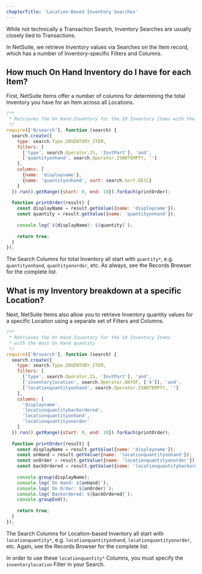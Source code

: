 ```yaml
---
chapterTitle: 'Location-Based Inventory Searches'
---
```


While not technically a Transaction Search, Inventory Searches are usually closely tied to Transactions.

In NetSuite, we retrieve Inventory values via Searches on the Item record, which has a number of Inventory-specific 
Filters and Columns.

## How much On Hand Inventory do I have for each Item?

First, NetSuite Items offer a number of columns for determining the total Inventory you have for an Item across all 
Locations.

```javascript
/**
 * Retrieves the On Hand Inventory for the 10 Inventory Items with the most On Hand quantity
 */
require(['N/search'], function (search) {
  search.create({
    type: search.Type.INVENTORY_ITEM,
    filters: [
      ['type', search.Operator.IS, 'InvtPart'], 'and',
      ['quantityonhand', search.Operator.ISNOTEMPTY, '']
    ],
    columns: [
      {name: 'displayname'},
      {name: 'quantityonhand', sort: search.Sort.DESC}
    ]
  }).run().getRange({start: 0, end: 10}).forEach(printOrder);
  
  function printOrder(result) {
    const displayName = result.getValue({name: 'displayname'});
    const quantity = result.getValue({name: 'quantityonhand'});
    
    console.log(`${displayName}: ${quantity}`);
    
    return true;
  }
});
```

The Search Columns for total Inventory all start with `quantity*`, e.g. `quantityonhand`, `quantityonorder`, etc. As 
always, see the Records Browser for the complete list.

## What is my Inventory breakdown at a specific Location?

Next, NetSuite Items also allow you to retrieve Inventory quantity values for a specific Location using a separate 
set of Filters and Columns.

```javascript
/**
 * Retrieves the On Hand Inventory for the 10 Inventory Items
 * with the most On Hand quantity
 */
require(['N/search'], function (search) {
  search.create({
    type: search.Type.INVENTORY_ITEM,
    filters: [
      ['type', search.Operator.IS, 'InvtPart'], 'and',
      ['inventorylocation', search.Operator.ANYOF, ['4']], 'and',
      ['locationquantityonhand', search.Operator.ISNOTEMPTY, '']
    ],
    columns: [
      'displayname',
      'locationquantitybackordered',
      'locationquantityonhand',
      'locationquantityonorder'
    ]
  }).run().getRange({start: 0, end: 10}).forEach(printOrder);
  
  function printOrder(result) {
    const displayName = result.getValue({name: 'displayname'});
    const onHand = result.getValue({name: 'locationquantityonhand'});
    const onOrder = result.getValue({name: 'locationquantityonorder'});
    const backOrdered = result.getValue({name: 'locationquantitybackordered'});
    
    console.group(displayName);
    console.log(`On Hand: ${onHand}`);
    console.log(`On Order: ${onOrder}`);
    console.log(`Backordered: ${backOrdered}`);
    console.groupEnd();
    
    return true;
  }
});
```

The Search Columns for Location-based Inventory all start with `locationquantity*`, e.g. `locationquantityonhand`, 
`locationquantityonorder`, etc. Again, see the Records Browser for the complete list.

In order to use these `locationquantity*` Columns, you must specify the `inventorylocation` Filter in your Search.

